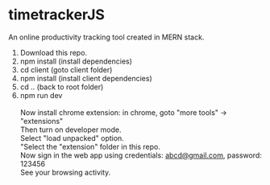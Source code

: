 # timetrackerJS
An online productivity tracking tool created in MERN stack.

1. Download this repo.<br>
2. npm install (install dependencies)<br>
3. cd client (goto client folder)<br>
4. npm install (install client dependencies)<br>
5. cd .. (back to root folder)<br>
6. npm run dev<br><br>
Now install chrome extension: in chrome, goto "more tools" -> "extensions"<br>
Then turn on developer mode.<br>
Select "load unpacked" option.<br>
"Select the "extension" folder in this repo.<br>
Now sign in the web app using credentials: abcd@gmail.com, password: 123456<br>
See your browsing activity.










